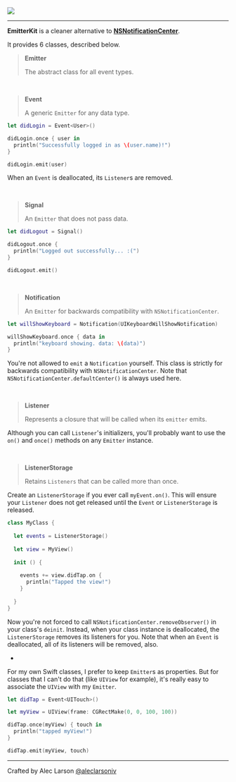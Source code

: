 <img src="http://i.imgur.com/3e9ToKJ.jpg"/>

---

**EmitterKit** is a cleaner alternative to [**NSNotificationCenter**](http://nshipster.com/nsnotification-and-nsnotificationcenter/).

It provides 6 classes, described below.

> **Emitter**
>
> The abstract class for all event types.

&nbsp;

> **Event**
>
> A generic `Emitter` for any data type.

```Swift
let didLogin = Event<User>()

didLogin.once { user in
  println("Successfully logged in as \(user.name)!")
}

didLogin.emit(user)
```

When an `Event` is deallocated, its `Listener`s are removed.

&nbsp;

> **Signal**
>
> An `Emitter` that does not pass data.

```Swift
let didLogout = Signal()

didLogout.once {
  println("Logged out successfully... :(")
}

didLogout.emit()
```

&nbsp;

> **Notification**
>
> An `Emitter` for backwards compatibility with `NSNotificationCenter`.

```Swift
let willShowKeyboard = Notification(UIKeyboardWillShowNotification)

willShowKeyboard.once { data in
  println("keyboard showing. data: \(data)")
}
```

You're not allowed to `emit` a `Notification` yourself. This class is strictly for backwards compatibility with `NSNotificationCenter`. Note that `NSNotificationCenter.defaultCenter()` is always used here.

&nbsp;

> **Listener**
>
> Represents a closure that will be called when its `emitter` emits.

Although you can call `Listener`'s initializers, you'll probably want to use the `on()` and `once()` methods on any `Emitter` instance.

&nbsp;

> **ListenerStorage**
>
> Retains `Listeners` that can be called more than once.

Create an `ListenerStorage` if you ever call `myEvent.on()`. This will ensure your `Listener` does not get released until the `Event` or `ListenerStorage` is released.

```Swift
class MyClass {
  
  let events = ListenerStorage()
  
  let view = MyView()
  
  init () {
    
    events += view.didTap.on {
      println("Tapped the view!")
    }
  
  }
}
```

Now you're not forced to call `NSNotificationCenter.removeObserver()` in your class's `deinit`. Instead, when your class instance is deallocated, the `ListenerStorage` removes its listeners for you. Note that when an `Event` is deallocated, all of its listeners will be removed, also.

-

For my own Swift classes, I prefer to keep `Emitter`s as properties. But for classes that I can't do that (like `UIView` for example), it's really easy to associate the `UIView` with my `Emitter`.

```Swift
let didTap = Event<UITouch>()

let myView = UIView(frame: CGRectMake(0, 0, 100, 100))

didTap.once(myView) { touch in
  println("tapped myView!")
}

didTap.emit(myView, touch)
```

---

Crafted by Alec Larson [@aleclarsoniv](https://twitter.com/aleclarsoniv)
